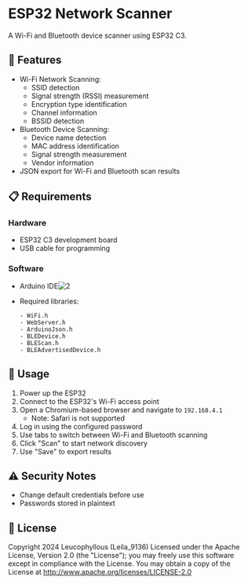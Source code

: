 # ESP32 Network Scanner

A Wi-Fi and Bluetooth device scanner using ESP32 C3.

## 🌟 Features

- Wi-Fi Network Scanning:
  - SSID detection
  - Signal strength (RSSI) measurement
  - Encryption type identification
  - Channel information
  - BSSID detection
- Bluetooth Device Scanning:
  - Device name detection
  - MAC address identification
  - Signal strength measurement
  - Vendor information
- JSON export for Wi-Fi and Bluetooth scan results

## 📋 Requirements

### Hardware
- ESP32 C3 development board
- USB cable for programming

### Software
- Arduino IDE![2](https://github.com/user-attachments/assets/4ebbd986-e6cf-4603-aeff-e13d26ccf17c)

- Required libraries:
  ```
  - WiFi.h
  - WebServer.h
  - ArduinoJson.h
  - BLEDevice.h
  - BLEScan.h
  - BLEAdvertisedDevice.h
  ```

## 📱 Usage

1. Power up the ESP32
2. Connect to the ESP32's Wi-Fi access point
3. Open a Chromium-based browser and navigate to `192.168.4.1`
   - Note: Safari is not supported
4. Log in using the configured password
5. Use tabs to switch between Wi-Fi and Bluetooth scanning
6. Click "Scan" to start network discovery
7. Use "Save" to export results

## ⚠️ Security Notes

- Change default credentials before use
- Passwords stored in plaintext

## 📄 License
Copyright 2024 Leucophyllous (Leila_9136)
Licensed under the Apache License, Version 2.0 (the "License");
you may freely use this software except in compliance with the License.
You may obtain a copy of the License at
http://www.apache.org/licenses/LICENSE-2.0
